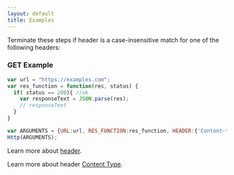 ```yaml
---
layout: default
title: Examples
---
```


Terminate these steps if header is a case-insensitive match for one of the following headers:

### GET Example

```javascript
var url = "https://examples.com";
var res_function = function(res, status) {
  if( status == 200){ //ok
  	var responseText = JSON.parse(res);
  	// responseText
  }
}

var ARGUMENTS = {URL:url, RES_FUNCTION:res_function, HEADER:{'Content-type':'application/json;charset=UTF-8'}};
Http(ARGUMENTS);
```

Learn more about [header](/pages/Header.html).

Learn more about header [Content Type](/pages/ContentType.html).